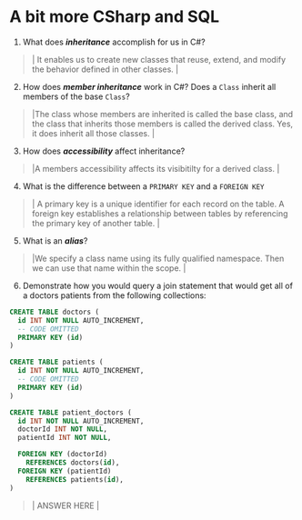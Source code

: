 # A bit more CSharp and SQL
1. What does ***inheritance*** accomplish for us in C#?

  > | It enables us to create new classes that reuse, extend, and modify the behavior defined in other classes.  |

2. How does ***member inheritance*** work in C#? Does a `Class` inherit all members of the base `Class`?

  > |The class whose members are inherited is called the base class,  and the class that inherits those members is called the derived class. Yes, it does inherit all those classes.  |

3. How does ***accessibility*** affect inheritance?

  > |A members accessibility affects its visibitilty for a derived class.  |

4. What is the difference between a `PRIMARY KEY` and a `FOREIGN KEY`

  > | A primary key is a unique identifier for each record on the table. A foreign key establishes a relationship between tables by referencing the primary key of another table.  |

5. What is an ***alias***?

  > |We specify a class name using its fully qualified namespace. Then we can use that name within the scope. |

6. Demonstrate how you would query a join statement that would get all of a doctors patients from the following collections:

  ```SQL
  CREATE TABLE doctors (
    id INT NOT NULL AUTO_INCREMENT,
    -- CODE OMITTED
    PRIMARY KEY (id)
  )

  CREATE TABLE patients (
    id INT NOT NULL AUTO_INCREMENT,
    -- CODE OMITTED
    PRIMARY KEY (id)
  )

  CREATE TABLE patient_doctors (
    id INT NOT NULL AUTO_INCREMENT,
    doctorId INT NOT NULL,
    patientId INT NOT NULL,

    FOREIGN KEY (doctorId)
      REFERENCES doctors(id),
    FOREIGN KEY (patientId)
      REFERENCES patients(id),
  )

  ```

  > | ANSWER HERE |
